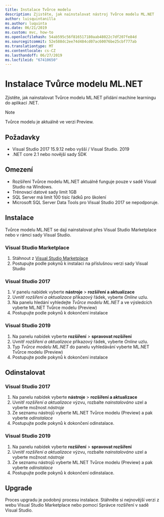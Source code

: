 ```yaml
---
title: Instalace Tvůrce modelu
description: Zjistěte, jak nainstalovat nástroj Tvůrce modelu ML.NET
author: luisquintanilla
ms.author: luquinta
ms.date: 06/21/2019
ms.custom: mvc, how-to
ms.openlocfilehash: 54ab595c56f816517180aab48022c7df207fe84d
ms.sourcegitcommit: 52e588dc2ee74d484cd07ac60076be25cbf777ab
ms.translationtype: MT
ms.contentlocale: cs-CZ
ms.lasthandoff: 06/27/2019
ms.locfileid: "67410650"
---
```

# <a name="how-to-install-mlnet-model-builder"></a>Instalace Tvůrce modelu ML.NET

Zjistěte, jak nainstalovat Tvůrce modelu ML.NET přidání machine learningu do aplikací .NET.

> [!NOTE]
> Tvůrce modelu je aktuálně ve verzi Preview.

## <a name="pre-requisites"></a>Požadavky

- Visual Studio 2017 15.9.12 nebo vyšší / Visual Studio. 2019
- .NET core 2.1 nebo novější sady SDK

## <a name="limitations"></a>Omezení

- Rozšíření Tvůrce modelu ML.NET aktuálně funguje pouze v sadě Visual Studio na Windows.
- Trénovací datové sady limit 1GB
- SQL Server má limit 100 tisíc řádků pro školení
- Microsoft SQL Server Data Tools pro Visual Studio 2017 se nepodporuje.

## <a name="install"></a>Instalace

Tvůrce modelu ML.NET se dají nainstalovat přes Visual Studio Marketplace nebo v rámci sady Visual Studio. 

### <a name="visual-studio-marketplace"></a>Visual Studio Marketplace

1. Stáhnout z [Visual Studio Marketplace](https://marketplace.visualstudio.com/items?itemName=MLNET.07)
1. Postupujte podle pokynů k instalaci na příslušnou verzi sady Visual Studio

### <a name="visual-studio-2017"></a>Visual Studio 2017

1. V panelu nabídek vyberte **nástroje** > **rozšíření a aktualizace**
1. Uvnitř *rozšíření a aktualizace* příkazový řádek, vyberte *Online* uzlu.
1. Na panelu hledání vyhledejte *Tvůrce modelu ML.NET* a ve výsledcích vyberte ML.NET Tvůrce modelu (Preview)
1. Postupujte podle pokynů k dokončení instalace

### <a name="visual-studio-2019"></a>Visual Studio 2019

1. Na panelu nabídek vyberte **rozšíření** > **spravovat rozšíření**
1. Uvnitř *rozšíření a aktualizace* příkazový řádek, vyberte *Online* uzlu.
1. Typ *Tvůrce modelu ML.NET* do panelu vyhledávání vyberte ML.NET Tvůrce modelu (Preview)
1. Postupujte podle pokynů k dokončení instalace

## <a name="uninstall"></a>Odinstalovat

### <a name="visual-studio-2017"></a>Visual Studio 2017

1. Na panelu nabídek vyberte **nástroje** > **rozšíření a aktualizace**
1. Uvnitř *rozšíření a aktualizace* výzvu, rozbalte *nainstalováno* uzel a vyberte možnost *nástroje*
1. Ze seznamu nástrojů vyberte ML.NET Tvůrce modelu (Preview) a pak vyberte *odinstalace*
1. Postupujte podle pokynů k dokončení odinstalace.

### <a name="visual-studio-2019"></a>Visual Studio 2019

1. Na panelu nabídek vyberte **rozšíření** > **spravovat rozšíření**
1. Uvnitř *rozšíření a aktualizace* výzvu, rozbalte *nainstalováno* uzel a vyberte možnost *nástroje*
1. Ze seznamu nástrojů vyberte ML.NET Tvůrce modelu (Preview) a pak vyberte *odinstalace*
1. Postupujte podle pokynů k dokončení odinstalace.

## <a name="upgrade"></a>Upgrade

Proces upgradu je podobný procesu instalace. Stáhněte si nejnovější verzi z webu Visual Studio Marketplace nebo pomocí Správce rozšíření v sadě Visual Studio.
